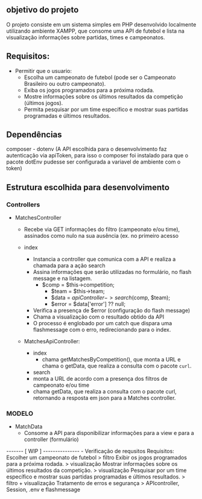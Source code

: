 ## objetivo do projeto
O projeto consiste em um sistema simples em PHP desenvolvido localmente utilizando ambiente XAMPP, que consome uma API de futebol e lista na visualização informações sobre partidas, times e campeonatos.

## Requisitos:
- Permitir que o usuario:
	- Escolha um campeonato de futebol (pode ser o Campeonato Brasileiro ou outro campeonato).
	- Exiba os jogos programados para a próxima rodada.
  	- Mostre informações sobre os últimos resultados da competição (últimos jogos).
	- Permita pesquisar por um time específico e mostrar suas partidas programadas e últimos resultados.

## Dependências
  composer - dotenv (A API escolhida para o desenvolvimento faz autenticação via apiToken, para isso o composer foi instalado para que o pacote dotEnv pudesse ser configurada a variavel de ambiente com o token)

## Estrutura escolhida para desenvolvimento

### Controllers
- MatchesController 
	- Recebe via GET informações do filtro (campeonato e/ou time), assinados como nulo na sua ausência (ex. no primeiro acesso

	- index
		- Instancia a controller que comunica com a API e realiza a chamada para a ação search
		- Assina informações que serão utilizadas no formulário, no flash message e na listagem.
			- $comp = $this->competition;
	        	- $team = $this->team;
	        	- $data = $apiController->search($comp, $team);
	        	- $error = $data['error'] ?? null;
		- Verifica a presença de $error (configuração do flash message)
		- Chama a visualização com o resultado obtido da API
		- O processo é englobado por um catch que dispara uma flashmessage com o erro, redirecionando para o index.

		
  - MatchesApiController:
	- index
		- chama getMatchesByCompetition(), que monta a URL e chama o getData, que realiza a consulta com o pacote `curl`.
  	- search
	- monta a URL de acordo com a presença dos filtros de campeonato e/ou time
	- chama getData, que realiza a consulta com o pacote curl, retornando a resposta em json para a Matches controller.
    
### MODELO
- MatchData
	- Consome a API para disponibilizar informações para a view e para a controller (formulário)


------- [ WIP ] ---------------
	- Verificação de requsitos
		Requisitos:
			Escolher um campeonato de futebol
				> filtro
			Exibir os jogos programados para a próxima rodada.
				> visualização
			Mostrar informações sobre os últimos resultados da competição.
				> visualização
			Pesquisar por um time específico e mostrar suas partidas programadas e últimos resultados.
				> filtro + visualização
			Tratamento de erros e segurança
				> APIcontroller, Session, .env e flashmessage
